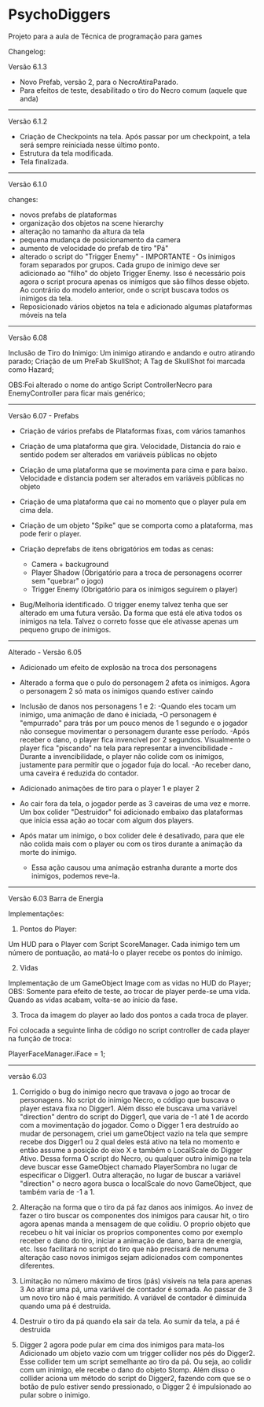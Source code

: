 ﻿# PsychoDiggers
Projeto para a aula de Técnica de programação para games

Changelog:

Versão 6.1.3

- Novo Prefab, versão 2, para o NecroAtiraParado.
- Para efeitos de teste, desabilitado o tiro do Necro comum (aquele que anda)

____________________________________________________________________________________________________

Versão 6.1.2

- Criação de Checkpoints na tela. Após passar por um checkpoint, a tela será sempre reiniciada nesse último ponto.
- Estrutura da tela modificada.
- Tela finalizada.

____________________________________________________________________________________________________

Versão 6.1.0

changes:
- novos prefabs de plataformas
- organização dos objetos na scene hierarchy
- alteração no tamanho da altura da tela
- pequena mudança de posicionamento da camera
- aumento de velocidade do prefab de tiro "Pá"
- alterado o script do "Trigger Enemy" - IMPORTANTE - Os inimigos foram separados por grupos. Cada grupo de inimigo deve ser adicionado ao "filho" do objeto Trigger Enemy. Isso é necessário pois agora o script procura apenas os inimigos que são filhos desse objeto. Ao contrário do modelo anterior, onde o script buscava todos os inimigos da tela.
- Reposicionado vários objetos na tela e adicionado algumas plataformas móveis na tela

____________________________________________________________________________________________________

Versão 6.08 

Inclusão de Tiro do Inimigo:
Um inimigo atirando e andando e outro atirando parado;
Criação de um PreFab SkullShot;
A Tag de SkullShot foi marcada como Hazard;

OBS:Foi alterado o nome do antigo Script ControllerNecro para EnemyController para ficar mais genérico;

____________________________________________________________________________________________________
Versão 6.07 - Prefabs

- Criação de vários prefabs de Plataformas fixas, com vários tamanhos

- Criação de uma plataforma que gira. Velocidade, Distancia do raio e sentido podem ser alterados em variáveis públicas no objeto

- Criação de uma plataforma que se movimenta para cima e para baixo. Velocidade e distancia podem ser alterados em variáveis públicas no objeto

- Criação de uma plataforma que cai no momento que o player pula em cima dela.

- Criação de um objeto "Spike" que se comporta como a plataforma, mas pode ferir o player.

- Criação deprefabs de itens obrigatórios em todas as cenas:
	- Camera + backuground
	- Player Shadow (Obrigatório para a troca de personagens ocorrer sem "quebrar" o jogo)
	- Trigger Enemy (Obrigatório para os inimigos seguirem o player)

- Bug/Melhoria identificado. O trigger enemy talvez tenha que ser alterado em uma futura versão. Da forma que está ele ativa todos os inimigos na tela. Talvez o correto fosse que ele ativasse apenas um pequeno grupo de inimigos.

____________________________________________________________________________________________________

Alterado - Versão 6.05

- Adicionado um efeito de explosão na troca dos personagens

- Alterado a forma que o pulo do personagem 2 afeta os inimigos. Agora o personagem 2 só mata os inimigos quando estiver caindo

- Inclusão de danos nos personagens 1 e 2:
	-Quando eles tocam um inimigo, uma animação de dano é iniciada, 
	-O personagem é "empurrado" para trás por um pouco menos de 1 segundo e o jogador não consegue movimentar o personagem durante esse período.
	-Após receber o dano, o player fica invencível por 2 segundos. Visualmente o player fica "piscando" na tela para representar a invencibilidade
	-Durante a invencibilidade, o player não colide com os inimigos, justamente para permitir que o jogador fuja do local.
	-Ao receber dano, uma caveira é reduzida do contador.

- Adicionado animações de tiro para o player 1 e player 2

- Ao cair fora da tela, o jogador perde as 3 caveiras de uma vez e morre. Um box colider "Destruidor" foi adicionado embaixo das plataformas que inicia essa ação ao tocar com  algum dos players.

- Após matar um inimigo, o box colider dele é desativado, para que ele não colida mais com o player ou com os tiros durante a animação da morte do inimigo.
	- Essa ação causou uma animação estranha durante a morte dos inimigos, podemos reve-la.


______________________________________________________________________________________________________

Versão 6.03 Barra de Energia

Implementações:

1) Pontos do Player:

Um HUD para o Player com Script ScoreManager.
Cada inimigo tem um número de pontuação, ao matá-lo o player recebe os pontos do inimigo.

2) Vidas

Implementação de um GameObject Image com as vidas no HUD do Player;
OBS: Somente para efeito de teste, ao trocar de player perde-se uma vida. Quando as vidas acabam, volta-se ao ínicio da fase.

3) Troca da imagem do player ao lado dos pontos a cada troca de player.

Foi colocada a seguinte linha de código no script controller de cada player na função de troca:

PlayerFaceManager.iFace = 1;

______________________________________________________________________________________________________

versão 6.03

1) Corrigido o bug do inimigo necro que travava o jogo ao trocar de personagens.
No script do inimigo Necro, o código que buscava o player estava fixa no Digger1. 
Além disso ele buscava uma variável "direction" dentro do script do Digger1, que varia de -1 até 1 de acordo com a movimentação do jogador. 
Como o Digger 1 era destruído ao mudar de personagem, criei um gameObject vazio na tela que sempre recebe dos Digger1 ou 2 qual deles está ativo na tela no momento e então assume a posição do eixo X e também o LocalScale do Digger Ativo. 
Dessa forma O script do Necro, ou qualquer outro inimigo na tela deve buscar esse GameObject chamado PlayerSombra no lugar de especificar o Digger1. 
Outra alteração, no lugar de buscar a variável "direction" o necro agora busca o localScale do novo GameObject, que também varia de -1 a 1.

2) Alteração na forma que o tiro da pá faz danos aos inimigos.
Ao invez de fazer o tiro buscar os componentes dos inimigos para causar hit, o tiro agora apenas manda a mensagem de que colidiu. O proprio objeto que recebeu o hit vai iniciar os proprios componentes como por exemplo receber o dano do tiro, iniciar a animação de dano, barra de energia, etc. 
Isso facilitará no script do tiro que não precisará de nenuma alteração caso novos inimigos sejam adicionados com componentes diferentes.

3) Limitação no número máximo de tiros (pás) visiveis na tela para apenas 3
Ao atirar uma pá, uma variável de contador é somada. Ao passar de 3 um novo tiro não é mais permitido.
A variável de contador é diminuida quando uma pá é destruida.

4) Destruir o tiro da pá quando ela sair da tela.
Ao sumir da tela, a pá é destruida

5) Digger 2 agora pode pular em cima dos inimigos para mata-los
Adicionado um objeto vazio com um trigger collider nos pés do Digger2. Esse collider tem um script semelhante ao tiro da pá. Ou seja, ao colidir com um inimigo, ele recebe o dano do objeto Stomp. Além disso o collider aciona um método do script do Digger2, fazendo com que se o botão de pulo estiver sendo pressionado, o Digger 2 é impulsionado ao pular sobre o inimigo.
